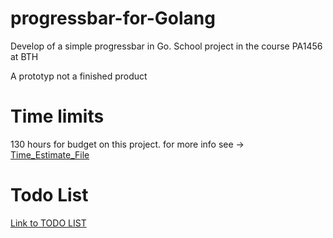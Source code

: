 # progressbar-for-Golang
Develop of a simple progressbar in Go. School project in the course PA1456 at BTH

A prototyp not a finished product

# Time limits 
130 hours for budget on this project.
for more info see -> [Time_Estimate_File](https://github.com/Pehrsonal/progressbar-for-Golang/blob/main/TIME_ESTIMATE.md)

# Todo List
[Link to TODO LIST](https://github.com/Pehrsonal/progressbar-for-Golang/projects/1)
